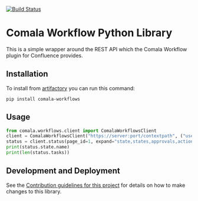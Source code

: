 [![Build Status](https://travis-ci.org/DaveTCode/comala-workflow-python-lib.svg?branch=master)](https://travis-ci.org/DaveTCode/comala-workflow-python-lib)

# Comala Workflow Python Library

This is a simple wrapper around the REST API which the Comala Workflow plugin 
for Confluence provides.

## Installation

To install from [artifactory](https://metacom.metaswitch.com/docs/DOC-107560) you can run this command:

~~~~
pip install comala-workflows
~~~~

## Usage

```python
from comala.workflows.client import ComalaWorkflowsClient
client = ComalaWorkflowsClient("https://server:port/contextpath", ("user", "pass"))
status = client.status(page_id=1, expand="state,states,approvals,actions,tasks")
print(status.state.name)
print(len(status.tasks))
```

## Development and Deployment

See the [Contribution guidelines for this project](CONTRIBUTING.md) for details on how to make changes to this library.